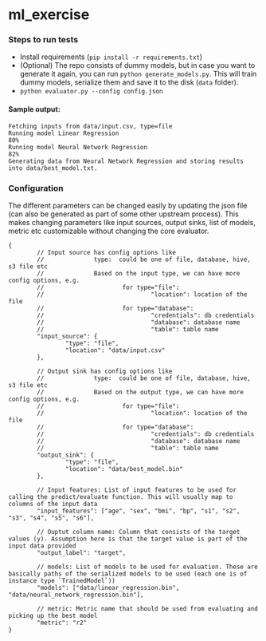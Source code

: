 # ml_exercise

### Steps to run tests
- Install requirements (`pip install -r requirements.txt`)
- (Optional) The repo consists of dummy models, but in case you want to generate it again, you can run `python generate_models.py`. This will train dummy models, serialize them and save it to the disk (`data` folder).
- `python evaluator.py --config config.json`
#### Sample output:
```
Fetching inputs from data/input.csv, type=file
Running model Linear Regression
80%
Running model Neural Network Regression
82%
Generating data from Neural Network Regression and storing results into data/best_model.txt.
```

### Configuration
The different parameters can be changed easily by updating the json file (can also be generated as part of some other upstream process). This makes changing parameters like input sources, output sinks, list of models, metric etc customizable without changing the core evaluator.

```
{
        // Input source has config options like
        //              type:  could be one of file, database, hive, s3 file etc
        //              Based on the input type, we can have more config options, e.g.
        //                      for type="file":
        //                              "location": location of the file
        //                      for type="database":
        //                              "credentials": db credentials
        //                              "database": database name
        //                              "table": table name
        "input_source": {
                "type": "file",
                "location": "data/input.csv"
        },

        // Output sink has config options like
        //              type:  could be one of file, database, hive, s3 file etc
        //              Based on the output type, we can have more config options, e.g.
        //                      for type="file":
        //                              "location": location of the file
        //                      for type="database":
        //                              "credentials": db credentials
        //                              "database": database name
        //                              "table": table name
        "output_sink": {
                "type": "file",
                "location": "data/best_model.bin"
        },

        // Input features: List of input features to be used for calling the predict/evaluate function. This will usually map to columns of the input data
        "input_features": ["age", "sex", "bmi", "bp", "s1", "s2", "s3", "s4", "s5", "s6"],

        // Ouptut column name: Column that consists of the target values (y). Assumption here is that the target value is part of the input data provided
        "output_label": "target",

        // models: List of models to be used for evaluation. These are basically paths of the serialized models to be used (each one is of instance type `TrainedModel`))
        "models": ["data/linear_regression.bin", "data/neural_network_regression.bin"],

        // metric: Metric name that should be used from evaluating and picking up the best model
        "metric": "r2"
}
```